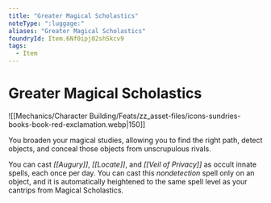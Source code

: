 ```yaml
---
title: "Greater Magical Scholastics"
noteType: ":luggage:"
aliases: "Greater Magical Scholastics"
foundryId: Item.6Nf0ipj02shSkcv9
tags:
  - Item
---
```


# Greater Magical Scholastics
![[Mechanics/Character Building/Feats/zz_asset-files/icons-sundries-books-book-red-exclamation.webp|150]]

You broaden your magical studies, allowing you to find the right path, detect objects, and conceal those objects from unscrupulous rivals.

You can cast _[[Augury]]_, _[[Locate]]_, and _[[Veil of Privacy]]_ as occult innate spells, each once per day. You can cast this _nondetection_ spell only on an object, and it is automatically heightened to the same spell level as your cantrips from Magical Scholastics.
